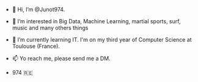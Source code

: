- 👋 Hi, I’m @Junot974. 
- 👀 I’m interested in Big Data, Machine Learning, martial sports, surf, music and many others things
- 🌱 I’m currently learning IT. I'm on my third year of Computer Science at Toulouse (France).
- 📫 Yo reach me, please send me a DM.

- 974 🇷🇪
